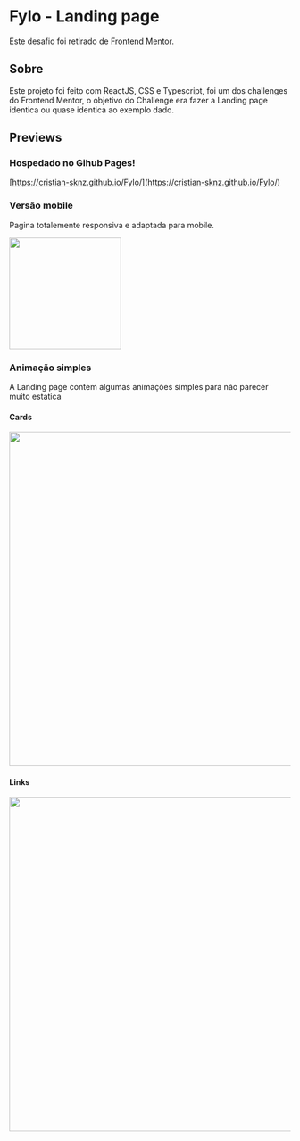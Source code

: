 # Fylo - Landing page

Este desafio foi retirado de [Frontend Mentor](https://www.frontendmentor.io/challenges).

## Sobre
Este projeto foi feito com ReactJS, CSS e Typescript, foi um dos challenges do Frontend Mentor, o objetivo do Challenge era fazer a Landing page identica ou quase identica ao exemplo dado.

## Previews

### Hospedado no Gihub Pages!
[https://cristian-sknz.github.io/Fylo/](https://cristian-sknz.github.io/Fylo/)


### Versão mobile

Pagina totalemente responsiva e adaptada para mobile.

<img src="https://i.imgur.com/lKFgffh.png" width="200"></img>

### Animação simples

A Landing page contem algumas animações simples para não parecer muito estatica

#### Cards
<img src="https://i.imgur.com/ZQgWqlU.gif" width="600"></img>

#### Links
<img src="https://i.imgur.com/TyZV2E6.gif" width="600"></img>

